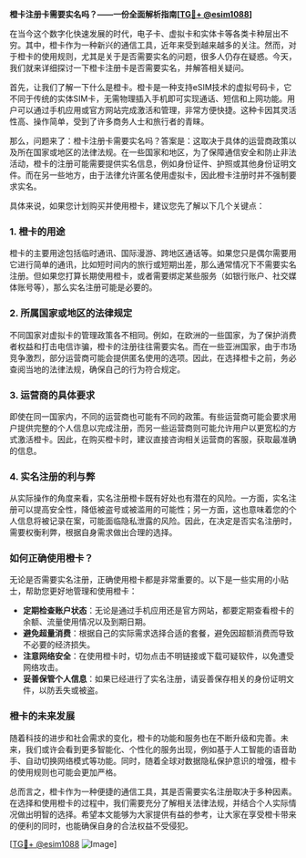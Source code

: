 **橙卡注册卡需要实名吗？——一份全面解析指南[[TG💪+ @esim1088](https://t.me/s/esim1088)]**

在当今这个数字化快速发展的时代，电子卡、虚拟卡和实体卡等各类卡种层出不穷。其中，橙卡作为一种新兴的通信工具，近年来受到越来越多的关注。然而，对于橙卡的使用规则，尤其是关于是否需要实名的问题，很多人仍存在疑惑。今天，我们就来详细探讨一下橙卡注册卡是否需要实名，并解答相关疑问。

首先，让我们了解一下什么是橙卡。橙卡是一种支持eSIM技术的虚拟号码卡，它不同于传统的实体SIM卡，无需物理插入手机即可实现通话、短信和上网功能。用户可以通过手机应用或官方网站完成激活和管理，非常方便快捷。这种卡因其灵活性高、操作简单，受到了许多商务人士和旅行者的青睐。

那么，问题来了：橙卡注册卡需要实名吗？答案是：这取决于具体的运营商政策以及所在国家或地区的法律法规。在一些国家和地区，为了保障通信安全和防止非法活动，橙卡的注册可能需要提供实名信息，例如身份证件、护照或其他身份证明文件。而在另一些地方，由于法律允许匿名使用虚拟卡，因此橙卡注册时并不强制要求实名。

具体来说，如果您计划购买并使用橙卡，建议您先了解以下几个关键点：

### **1. 橙卡的用途**
橙卡的主要用途包括临时通讯、国际漫游、跨地区通话等。如果您只是偶尔需要用它进行简单的通讯，比如短时间内的旅行或短期出差，那么通常情况下不需要实名注册。但如果您打算长期使用橙卡，或者需要绑定某些服务（如银行账户、社交媒体账号等），那么实名注册可能是必要的。

### **2. 所属国家或地区的法律规定**
不同国家对虚拟卡的管理政策各不相同。例如，在欧洲的一些国家，为了保护消费者权益和打击电信诈骗，橙卡的注册往往需要实名。而在一些亚洲国家，由于市场竞争激烈，部分运营商可能会提供匿名使用的选项。因此，在选择橙卡之前，务必查阅当地的法律法规，确保自己的行为符合规定。

### **3. 运营商的具体要求**
即使在同一国家内，不同的运营商也可能有不同的政策。有些运营商可能会要求用户提供完整的个人信息以完成注册，而另一些运营商则可能允许用户以更宽松的方式激活橙卡。因此，在购买橙卡时，建议直接咨询相关运营商的客服，获取最准确的信息。

### **4. 实名注册的利与弊**
从实际操作的角度来看，实名注册橙卡既有好处也有潜在的风险。一方面，实名注册可以提高安全性，降低被盗号或被滥用的可能性；另一方面，这也意味着您的个人信息将被记录在案，可能面临隐私泄露的风险。因此，在决定是否实名注册时，需要权衡利弊，根据自身需求做出合理的选择。

### **如何正确使用橙卡？**
无论是否需要实名注册，正确使用橙卡都是非常重要的。以下是一些实用的小贴士，帮助您更好地管理和使用橙卡：

- **定期检查账户状态**：无论是通过手机应用还是官方网站，都要定期查看橙卡的余额、流量使用情况以及到期日期。
- **避免超量消费**：根据自己的实际需求选择合适的套餐，避免因超额消费而导致不必要的经济损失。
- **注意网络安全**：在使用橙卡时，切勿点击不明链接或下载可疑软件，以免遭受网络攻击。
- **妥善保管个人信息**：如果已经进行了实名注册，请妥善保存相关的身份证明文件，以防丢失或被盗。

### **橙卡的未来发展**
随着科技的进步和社会需求的变化，橙卡的功能和服务也在不断升级和完善。未来，我们或许会看到更多智能化、个性化的服务出现，例如基于人工智能的语音助手、自动切换网络模式等功能。同时，随着全球对数据隐私保护意识的增强，橙卡的使用规则也可能会更加严格。

总而言之，橙卡作为一种便捷的通信工具，其是否需要实名注册取决于多种因素。在选择和使用橙卡的过程中，我们需要充分了解相关法律法规，并结合个人实际情况做出明智的选择。希望本文能够为大家提供有益的参考，让大家在享受橙卡带来的便利的同时，也能确保自身的合法权益不受侵犯。

[[TG💪+ @esim1088](https://t.me/s/esim1088) ![Image](https://i.postimg.cc/4NQfJmqS/Snipaste-2025-05-13-00-14-12.png)]